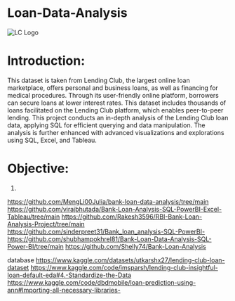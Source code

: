 # Loan-Data-Analysis
![LC Logo](https://d3.harvard.edu/platform-digit/wp-content/uploads/sites/2/2019/02/LC-Logo-Official-min-1100x200.png)

# Introduction:
This dataset is taken from Lending Club, the largest online loan marketplace, offers personal and business loans, as well as financing for medical procedures. 
Through its user-friendly online platform, borrowers can secure loans at lower interest rates. This dataset includes thousands of loans facilitated on the Lending Club platform, which enables peer-to-peer lending. 
This project conducts an in-depth analysis of the Lending Club loan data, applying SQL for efficient querying and data manipulation. 
The analysis is further enhanced with advanced visualizations and explorations using SQL, Excel, and Tableau.

# Objective:
1.




https://github.com/MengLi00Julia/bank-loan-data-analysis/tree/main
https://github.com/virajbhutada/Bank-Loan-Analysis-SQL-PowerBI-Excel-Tableau/tree/main
https://github.com/Rakesh3596/RBI-Bank-Loan-Analysis-Project/tree/main
https://github.com/sinderpreet31/Bank_loan_analysis-SQL-PowerBI-
https://github.com/shubhampokhrel81/Bank-Loan-Data-Analysis-SQL-Power-BI/tree/main
https://github.com/Shelly74/Bank-Loan-Analysis

database
https://www.kaggle.com/datasets/utkarshx27/lending-club-loan-dataset
https://www.kaggle.com/code/imsparsh/lending-club-insightful-loan-default-eda#4.-Standardize-the-Data
https://www.kaggle.com/code/dbdmobile/loan-prediction-using-ann#Importing-all-necessary-libraries-
